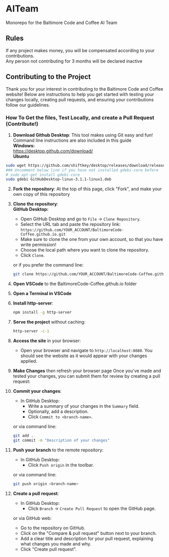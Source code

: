 # AITeam
Monorepo for the Baltimore Code and Coffee AI Team

## Rules
If any project makes money, you will be compensated according to your contributions.  
Any person not contributing for 3 months will be declared inactive  

## Contributing to the Project

Thank you for your interest in contributing to the Baltimore Code and Coffee website! Below are instructions to help you get started with testing your changes locally, creating pull requests, and ensuring your contributions follow our guidelines.

### How To Get the files, Test Locally, and create a Pull Request (Contribute!)

1. **Download Github Desktop**: This tool makes using Git easy and fun! Command line instructions are also included in this guide    
   **Windows:**  
https://desktop.github.com/download/  
   **Ubuntu**  
```bash
sudo wget https://github.com/shiftkey/desktop/releases/download/release-3.1.1-linux1/GitHubDesktop-linux-3.1.1-linux1.deb
### Uncomment below line if you have not installed gdebi-core before
# sudo apt-get install gdebi-core 
sudo gdebi GitHubDesktop-linux-3.1.1-linux1.deb
```

2. **Fork the repository**:
  At the top of this page, click "Fork", and make your own copy of this repository
2. **Clone the repository**:  
   **GitHub Desktop:** 
   - Open GitHub Desktop and go to `File` -> `Clone Repository`.
   - Select the URL tab and paste the repository link: `https://github.com/YOUR_ACCOUNT/BaltimoreCode-Coffee.github.io.git`
   - Make sure to clone the one from your own account, so that you have write permission!
   - Choose the local path where you want to clone the repository.
   - Click `Clone`.
   
   or if you prefer the command line:
   ```bash
   git clone https://github.com/YOUR_ACCOUNT/BaltimoreCode-Coffee.github.io.git
   ```

3. **Open VSCode** to the BaltimoreCode-Coffee.github.io folder
4. **Open a Terminal in VSCode**
5. **Install http-server**:
   ```bash
   npm install -g http-server
   ```
   
6. **Serve the project** without caching:
     ```bash
     http-server -c-1
     ```
   
7. **Access the site** in your browser:
   - Open your browser and navigate to `http://localhost:8080`. You should see the website as it would appear with your changes applied.

8. **Make Changes** then refresh your browser page
    Once you've made and tested your changes, you can submit them for review by creating a pull request:

9. **Commit your changes**:
   - In GitHub Desktop:
     - Write a summary of your changes in the `Summary` field.
     - Optionally, add a description.
     - Click `Commit to <branch-name>`.
   
   or via command line:
   ```bash
   git add .
   git commit -m "Description of your changes"
   ```
   
8. **Push your branch** to the remote repository:
   - In GitHub Desktop:
     - Click `Push origin` in the toolbar.
   
   or via command line:
   ```bash
   git push origin <branch-name>
   ```
   
9. **Create a pull request**:
   - In GitHub Desktop:
     - Click `Branch` -> `Create Pull Request` to open the GitHub page.
   
   or via GitHub web:
   - Go to the repository on GitHub.
   - Click on the "Compare & pull request" button next to your branch.
   - Add a clear title and description for your pull request, explaining what changes you made and why.
   - Click "Create pull request".
